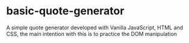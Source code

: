 # basic-quote-generator
A simple quote generator developed with Vanilla JavaScript, HTML and CSS, the main intention with this is to practice the DOM manipulation
